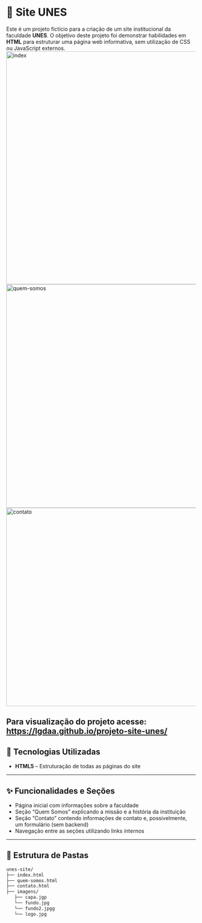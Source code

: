 # 🏫 Site UNES

Este é um projeto fictício para a criação de um site institucional da faculdade **UNES**. O objetivo deste projeto foi demonstrar habilidades em **HTML** para estruturar uma página web informativa, sem utilização de CSS ou JavaScript externos.
<img width="1342" height="619" alt="index" src="https://github.com/user-attachments/assets/1cecfa2a-f356-45f1-8bc0-9d5afb37f82b" />
<img width="1341" height="594" alt="quem-somos" src="https://github.com/user-attachments/assets/87f99f9d-dab2-4cc0-b942-dfce5a37b43d" />
<img width="1355" height="527" alt="contato" src="https://github.com/user-attachments/assets/c73204fd-e5ee-4a58-bb0c-a1bff9eb8957" />

Para visualização do projeto acesse: https://lgdaa.github.io/projeto-site-unes/
---

## 🧪 Tecnologias Utilizadas

- **HTML5** – Estruturação de todas as páginas do site

---

## ✨ Funcionalidades e Seções

- Página inicial com informações sobre a faculdade  
- Seção “Quem Somos” explicando a missão e a história da instituição  
- Seção “Contato” contendo informações de contato e, possivelmente, um formulário (sem backend)  
- Navegação entre as seções utilizando links internos

---

## 📁 Estrutura de Pastas

```markdown
unes-site/
├── index.html
├── quem-somos.html
├── contato.html
├── imagens/
   ├── capa.jgp
   └── fundo.jpg
   └── fundo2.jpgg
   └── logo.jpg
